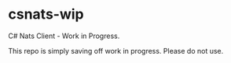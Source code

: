 # csnats-wip
C# Nats Client - Work in Progress.

This repo is simply saving off work in progress.  Please do not use.


